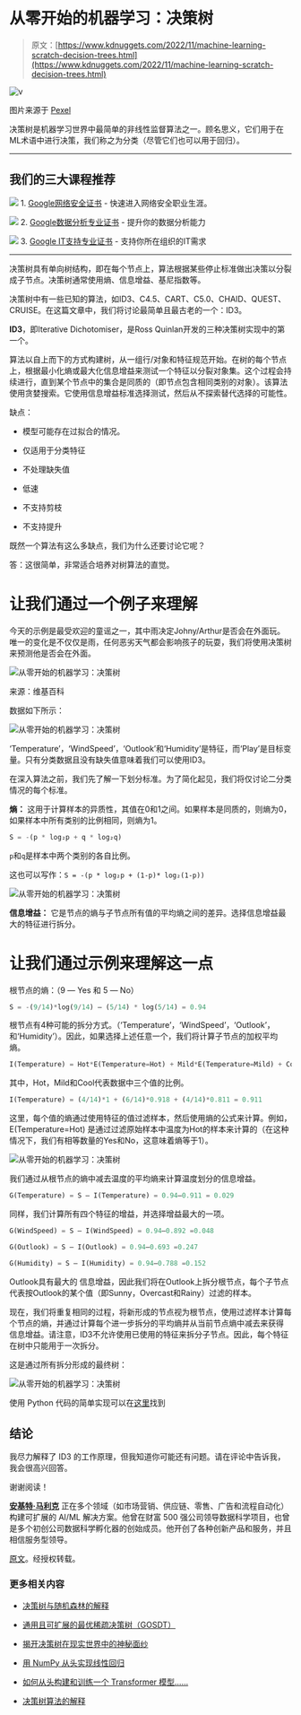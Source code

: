 # 从零开始的机器学习：决策树

> 原文：[https://www.kdnuggets.com/2022/11/machine-learning-scratch-decision-trees.html](https://www.kdnuggets.com/2022/11/machine-learning-scratch-decision-trees.html)

![v](../Images/36ac427f5a02fcb2b5f248c0eecb8ace.png)

图片来源于 [Pexel](https://www.pexels.com/photo/leafless-tree-on-grass-field-1102909/)

决策树是机器学习世界中最简单的非线性监督算法之一。顾名思义，它们用于在ML术语中进行决策，我们称之为分类（尽管它们也可以用于回归）。

* * *

## 我们的三大课程推荐

![](../Images/0244c01ba9267c002ef39d4907e0b8fb.png) 1\. [Google网络安全证书](https://www.kdnuggets.com/google-cybersecurity) - 快速进入网络安全职业生涯。

![](../Images/e225c49c3c91745821c8c0368bf04711.png) 2\. [Google数据分析专业证书](https://www.kdnuggets.com/google-data-analytics) - 提升你的数据分析能力

![](../Images/0244c01ba9267c002ef39d4907e0b8fb.png) 3\. [Google IT支持专业证书](https://www.kdnuggets.com/google-itsupport) - 支持你所在组织的IT需求

* * *

决策树具有单向树结构，即在每个节点上，算法根据某些停止标准做出决策以分裂成子节点。决策树通常使用熵、信息增益、基尼指数等。

决策树中有一些已知的算法，如ID3、C4.5、CART、C5.0、CHAID、QUEST、CRUISE。在这篇文章中，我们将讨论最简单且最古老的一个：ID3。

**ID3**，即Iterative Dichotomiser，是Ross Quinlan开发的三种决策树实现中的第一个。

算法以自上而下的方式构建树，从一组行/对象和特征规范开始。在树的每个节点上，根据最小化熵或最大化信息增益来测试一个特征以分裂对象集。这个过程会持续进行，直到某个节点中的集合是同质的（即节点包含相同类别的对象）。该算法使用贪婪搜索。它使用信息增益标准选择测试，然后从不探索替代选择的可能性。

缺点：

+   模型可能存在过拟合的情况。

+   仅适用于分类特征

+   不处理缺失值

+   低速

+   不支持剪枝

+   不支持提升

既然一个算法有这么多缺点，我们为什么还要讨论它呢？

答：这很简单，非常适合培养对树算法的直觉。

# 让我们通过一个例子来理解

今天的示例是最受欢迎的童谣之一，其中雨决定Johny/Arthur是否会在外面玩。唯一的变化是不仅仅是雨，任何恶劣天气都会影响孩子的玩耍，我们将使用决策树来预测他是否会在外面。

![从零开始的机器学习：决策树](../Images/372d0781819ea8688ab43a50782ecf20.png)

来源：维基百科

数据如下所示：

![从零开始的机器学习：决策树](../Images/2c58f39b5313bb05eaab4d9000b15892.png)

‘Temperature’，‘WindSpeed’，‘Outlook’和‘Humidity’是特征，而‘Play’是目标变量。只有分类数据且没有缺失值意味着我们可以使用ID3。

在深入算法之前，我们先了解一下划分标准。为了简化起见，我们将仅讨论二分类情况的每个标准。

**熵：** 这用于计算样本的异质性，其值在0和1之间。如果样本是同质的，则熵为0，如果样本中所有类别的比例相同，则熵为1。

```py
S = -(p * log₂p + q * log₂q)
```

`p`和`q`是样本中两个类别的各自比例。

这也可以写作：`S = -(p * log₂p + (1-p)* log₂(1-p))`

![从零开始的机器学习：决策树](../Images/a7189f79ab54740aa38045d1954de6fd.png)

**信息增益：** 它是节点的熵与子节点所有值的平均熵之间的差异。选择信息增益最大的特征进行拆分。

# 让我们通过示例来理解这一点

根节点的熵：（9 — Yes 和 5 — No）

```py
S = -(9/14)*log(9/14) — (5/14) * log(5/14) = 0.94
```

根节点有4种可能的拆分方式。（‘Temperature’，‘WindSpeed’，‘Outlook’，和‘Humidity’）。因此，如果选择上述任意一个，我们将计算子节点的加权平均熵。

```py
I(Temperature) = Hot*E(Temperature=Hot) + Mild*E(Temperature=Mild) + Cool*E(Temperature=Cool)
```

其中，Hot，Mild和Cool代表数据中三个值的比例。

```py
I(Temperature) = (4/14)*1 + (6/14)*0.918 + (4/14)*0.811 = 0.911
```

这里，每个值的熵通过使用特征的值过滤样本，然后使用熵的公式来计算。例如，E(Temperature=Hot) 是通过过滤原始样本中温度为Hot的样本来计算的（在这种情况下，我们有相等数量的Yes和No，这意味着熵等于1）。

![从零开始的机器学习：决策树](../Images/2faaecf786f9881367c444e38303a93b.png)

我们通过从根节点的熵中减去温度的平均熵来计算温度划分的信息增益。

```py
G(Temperature) = S — I(Temperature) = 0.94–0.911 = 0.029
```

同样，我们计算所有四个特征的增益，并选择增益最大的一项。

```py
G(WindSpeed) = S — I(WindSpeed) = 0.94–0.892 =0.048
```

```py
G(Outlook) = S — I(Outlook) = 0.94–0.693 =0.247
```

```py
G(Humidity) = S — I(Humidity) = 0.94–0.788 =0.152
```

Outlook具有最大的 信息增益，因此我们将在Outlook上拆分根节点，每个子节点代表按Outlook的某个值（即Sunny，Overcast和Rainy）过滤的样本。

现在，我们将重复相同的过程，将新形成的节点视为根节点，使用过滤样本计算每个节点的熵，并通过计算每个进一步拆分的平均熵并从当前节点熵中减去来获得 信息增益。请注意，ID3不允许使用已使用的特征来拆分子节点。因此，每个特征在树中只能用于一次拆分。

这是通过所有拆分形成的最终树：

![从零开始的机器学习：决策树](../Images/40ba6d18ea1dde3426503c175f884f32.png)

使用 Python 代码的简单实现可以在[这里](https://www.kaggle.com/ankitmalik/decision-trees-from-scratch-id3)找到

## 结论

我尽力解释了 ID3 的工作原理，但我知道你可能还有问题。请在评论中告诉我，我会很高兴回答。

谢谢阅读！

**[安基特·马利克](https://www.linkedin.com/in/ankitmalikds/)** 正在多个领域（如市场营销、供应链、零售、广告和流程自动化）构建可扩展的 AI/ML 解决方案。他曾在财富 500 强公司领导数据科学项目，也曾是多个初创公司数据科学孵化器的创始成员。他开创了各种创新产品和服务，并且相信服务型领导。

[原文](https://ai.plainenglish.io/ml-from-scratch-decision-trees-da68cdaa13bc)。经授权转载。

### 更多相关内容

+   [决策树与随机森林的解释](https://www.kdnuggets.com/2022/08/decision-trees-random-forests-explained.html)

+   [通用且可扩展的最优稀疏决策树（GOSDT）](https://www.kdnuggets.com/2023/02/generalized-scalable-optimal-sparse-decision-treesgosdt.html)

+   [揭开决策树在现实世界中的神秘面纱](https://www.kdnuggets.com/demystifying-decision-trees-for-the-real-world)

+   [用 NumPy 从头实现线性回归](https://www.kdnuggets.com/linear-regression-from-scratch-with-numpy)

+   [如何从头构建和训练一个 Transformer 模型……](https://www.kdnuggets.com/how-to-build-and-train-a-transformer-model-from-scratch-with-hugging-face-transformers)

+   [决策树算法的解释](https://www.kdnuggets.com/2020/01/decision-tree-algorithm-explained.html)
